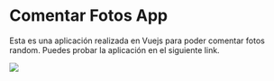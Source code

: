 # Comentar Fotos App
Esta es una aplicación realizada en Vuejs para poder comentar fotos random. Puedes probar la aplicación en el siguiente link.

![](https://imgur.com/0Beqxky.png)
